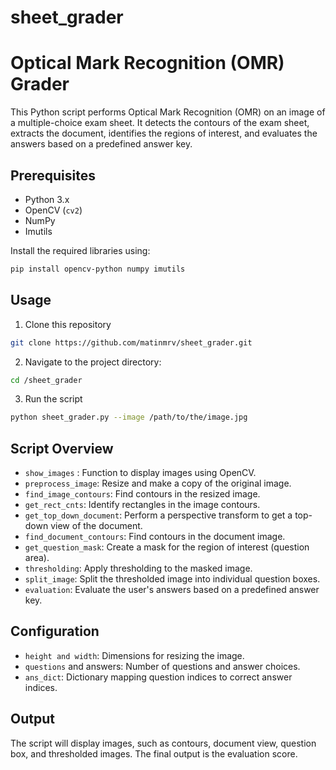 # sheet_grader

# Optical Mark Recognition (OMR) Grader

This Python script performs Optical Mark Recognition (OMR) on an image of a multiple-choice exam sheet. It detects the contours of the exam sheet, extracts the document, identifies the regions of interest, and evaluates the answers based on a predefined answer key.

## Prerequisites

- Python 3.x
- OpenCV (`cv2`)
- NumPy
- Imutils

Install the required libraries using:

```bash
pip install opencv-python numpy imutils
```
## Usage
1. Clone this repository
```bash
git clone https://github.com/matinmrv/sheet_grader.git
```
2. Navigate to the project directory:
```bash
cd /sheet_grader
```
3. Run the script
```bash
python sheet_grader.py --image /path/to/the/image.jpg
```

## Script Overview
- `show_images` : Function to display images using OpenCV.
- `preprocess_image`: Resize and make a copy of the original image.
- `find_image_contours`: Find contours in the resized image.
- `get_rect_cnts`: Identify rectangles in the image contours.
- `get_top_down_document`: Perform a perspective transform to get a top-down view of the document.
- `find_document_contours`: Find contours in the document image.
- `get_question_mask`: Create a mask for the region of interest (question area).
- `thresholding`: Apply thresholding to the masked image.
- `split_image`: Split the thresholded image into individual question boxes.
- `evaluation`: Evaluate the user's answers based on a predefined answer key.

## Configuration
* `height and width`: Dimensions for resizing the image.
* `questions` and answers: Number of questions and answer choices.
* `ans_dict`: Dictionary mapping question indices to correct answer indices.

## Output
The script will display images, such as contours, document view, question box, and thresholded images. The final output is the evaluation score.
